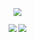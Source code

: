
<DIV ALIGN="CENTER">
  <IMG SRC = https://capsule-render.vercel.app/api?type=soft&color=auto&text=Space%20of%20Dayoung&fontSize=40&animation=twinkling>
  <BR>
  <BR>
  <a href="https://hits.seeyoufarm.com"><img src="https://hits.seeyoufarm.com/api/count/incr/badge.svg?url=https%3A%2F%2Fgithub.com%2FDayoung-Song%2Fhit-counter&count_bg=%23#E88763&title_bg=%23555555&icon=&icon_color=%23E7E7E7&title=hits&edge_flat=false"/></a> 
  <a href="https://hits.seeyoufarm.com"><img src="https://hits.seeyoufarm.com/api/count/incr/badge.svg?url=https%3A%2F%2Fgithub.com%2FDayoung-Song%2Fhit-counter&count_bg=%23E88763&title_bg=%23555555&icon=&icon_color=%23E7E7E7&title=hits&edge_flat=false"/></a>
</DIV>

<br>

